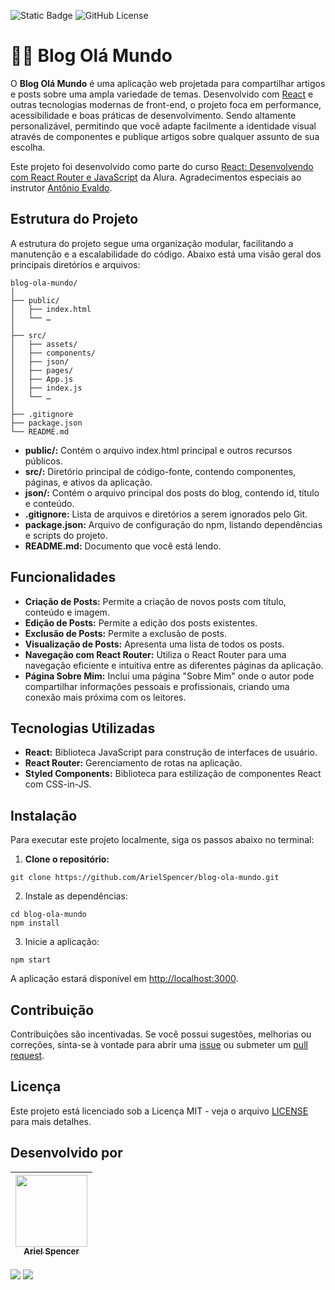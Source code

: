 ![Static Badge](https://img.shields.io/badge/Ariel%20Spencer-Blog%20Ol%C3%A1%20Mundo-%238472E8) ![GitHub License](https://img.shields.io/github/license/arielspencer/blog-ola-mundo)

# 👋🏻 Blog Olá Mundo

O **Blog Olá Mundo** é uma aplicação web projetada para compartilhar artigos e posts sobre uma ampla variedade de temas. Desenvolvido com [React](https://reactjs.org/) e outras tecnologias modernas de front-end, o projeto foca em performance, acessibilidade e boas práticas de desenvolvimento. Sendo altamente personalizável, permitindo que você adapte facilmente a identidade visual através de componentes e publique artigos sobre qualquer assunto de sua escolha.

Este projeto foi desenvolvido como parte do curso [React: Desenvolvendo com React Router e JavaScript](https://cursos.alura.com.br/course/React-desenvolvendo-react-router-javaScript) da Alura. Agradecimentos especiais ao instrutor [Antônio Evaldo](https://github.com/antonio-evaldo).

## Estrutura do Projeto

A estrutura do projeto segue uma organização modular, facilitando a manutenção e a escalabilidade do código. Abaixo está uma visão geral dos principais diretórios e arquivos:

```
blog-ola-mundo/
│
├── public/
│   ├── index.html
│   └── …
│
├── src/  
│   ├── assets/
│   ├── components/
│   ├── json/
│   ├── pages/
│   ├── App.js
│   ├── index.js
│   └── …
│
├── .gitignore
├── package.json
└── README.md
```

- **public/:** Contém o arquivo index.html principal e outros recursos públicos.
- **src/:** Diretório principal de código-fonte, contendo componentes, páginas, e ativos da aplicação.
- **json/:** Contém o arquivo principal dos posts do blog, contendo id, título e conteúdo.
- **.gitignore:** Lista de arquivos e diretórios a serem ignorados pelo Git.
- **package.json:** Arquivo de configuração do npm, listando dependências e scripts do projeto.
- **README.md:** Documento que você está lendo.

## Funcionalidades

- **Criação de Posts:** Permite a criação de novos posts com título, conteúdo e imagem.
- **Edição de Posts:** Permite a edição dos posts existentes.
- **Exclusão de Posts:** Permite a exclusão de posts.
- **Visualização de Posts:** Apresenta uma lista de todos os posts.
- **Navegação com React Router:** Utiliza o React Router para uma navegação eficiente e intuitiva entre as diferentes páginas da aplicação.
- **Página Sobre Mim:** Inclui uma página "Sobre Mim" onde o autor pode compartilhar informações pessoais e profissionais, criando uma conexão mais próxima com os leitores.

## Tecnologias Utilizadas

- **React:** Biblioteca JavaScript para construção de interfaces de usuário.
- **React Router:** Gerenciamento de rotas na aplicação.
- **Styled Components:** Biblioteca para estilização de componentes React com CSS-in-JS.

## Instalação

Para executar este projeto localmente, siga os passos abaixo no terminal:

1. **Clone o repositório:**
```
git clone https://github.com/ArielSpencer/blog-ola-mundo.git
```

2.	Instale as dependências:
```
cd blog-ola-mundo
npm install
```

3.	Inicie a aplicação:
```
npm start
```

A aplicação estará disponível em [http://localhost:3000](http://localhost:3000).

## Contribuição

Contribuições são incentivadas. Se você possui sugestões, melhorias ou correções, sinta-se à vontade para abrir uma [issue](https://github.com/ArielSpencer/Issue) ou submeter um [pull request](https://github.com/ArielSpencer/pull-request).

## Licença

Este projeto está licenciado sob a Licença MIT - veja o arquivo [LICENSE](https://github.com/ArielSpencer/blog-ola-mundo/blob/4ea2b3675e78a0000c86ca581e73fd87c5598f75/LICENSE) para mais detalhes.

## Desenvolvido por

| [<img src="https://github.com/ArielSpencer.png" width=115><br><sub>Ariel Spencer</sub>](https://arielspencer.com.br/) |
| :---: |

<a href="https://www.linkedin.com/in/arielspencer-log/"><img src="https://img.shields.io/badge/LinkedIn-0077B5?style=for-the-badge&amp;logo=linkedin&amp;logoColor=white"></a>
<a href="https://github.com/ArielSpencer"><img src="https://img.shields.io/badge/GitHub-000000?style=for-the-badge&amp;logo=github&amp;logoColor=white" /></a>
